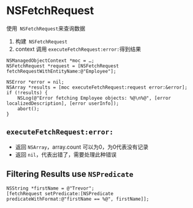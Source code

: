 #  NSFetchRequest
使用` NSFetchRequest`来查询数据
1. 构建` NSFetchRequest`
2. context 调用 `executeFetchRequest:error:`得到结果

```
NSManagedObjectContext *moc = …;
NSFetchRequest *request = [NSFetchRequest fetchRequestWithEntityName:@"Employee"];
 
NSError *error = nil;
NSArray *results = [moc executeFetchRequest:request error:&error];
if (!results) {
    NSLog(@"Error fetching Employee objects: %@\n%@", [error localizedDescription], [error userInfo]);
    abort();
}

```

## `executeFetchRequest:error:`
- 返回 `NSArray`，array.count 可以为0，为0代表没有记录
- 返回 `nil`，代表出错了，需要处理此种错误

## Filtering Results use `NSPredicate`
```
NSString *firstName = @"Trevor";
[fetchRequest setPredicate:[NSPredicate predicateWithFormat:@"firstName == %@", firstName]];
```



